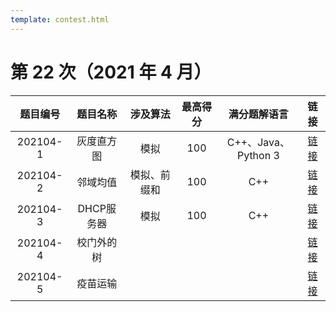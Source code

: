 ```yaml
---
template: contest.html
---
```

# 第 22 次（2021 年 4 月）


| 题目编号 | 题目名称 | 涉及算法 | 最高得分 | 满分题解语言 | 链接 | 
| :-: | :-: | :-: | :-: | :-: | :-: |
| 202104-1 | 灰度直方图 | 模拟 | 100 | C++、Java、Python 3 |  [链接](1\index.md) | 
| 202104-2 | 邻域均值 | 模拟、前缀和 | 100 | C++ |  [链接](2\index.md) | 
| 202104-3 | DHCP服务器 | 模拟 | 100 | C++ |  [链接](3\index.md) | 
| 202104-4 | 校门外的树 |  |  |  |  [链接](4\index.md) | 
| 202104-5 | 疫苗运输 |  |  |  |  [链接](5\index.md) | 
